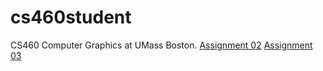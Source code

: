 # cs460student
CS460 Computer Graphics at UMass Boston.
<a href="02/index.html">Assignment 02</a>
<a href="03/index.html">Assignment 03</a>
